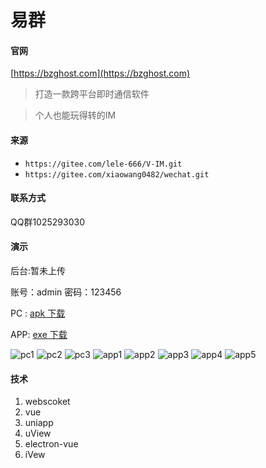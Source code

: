 # 易群

#### 官网
[https://bzghost.com](https://bzghost.com) 

>打造一款跨平台即时通信软件

>个人也能玩得转的IM

#### 来源
- `https://gitee.com/lele-666/V-IM.git` 
- `https://gitee.com/xiaowang0482/wechat.git`

#### 联系方式 
QQ群1025293030

#### 演示

后台:暂未上传

账号：admin
密码：123456

PC : [apk 下载](39.100.14.171/yiqun2.exe)

APP: [exe 下载](39.100.14.171/yiqun2.apk)

![pc1](doc/img/微信截图_20201114220441.png)
![pc2](doc/img/微信截图_20201114221956.png)
![pc3](doc/img/微信截图_20201114223334.png)
![app1](doc/img/微信截图_20201117184615.png)
![app2](doc/img/微信截图_20201117184810.png)
![app3](doc/img/微信截图_20201117184821.png)
![app4](doc/img/微信截图_20201117184838.png)
![app5](doc/img/微信截图_20201117184845.png)
#### 技术
1. webscoket
1. vue
1. uniapp 
1. uView
1. electron-vue
1. iVew
